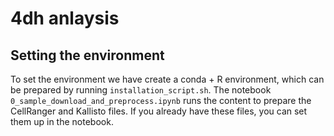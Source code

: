 4dh anlaysis
============



Setting the environment
-----------------------
To set the environment we have create a conda + R environment, which can be prepared by running `installation_script.sh`.
The notebook `0_sample_download_and_preprocess.ipynb` runs the content to prepare the CellRanger and Kallisto files. If you already have these files, you can set them up in the notebook.